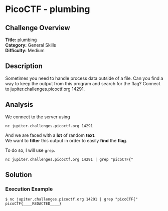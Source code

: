 # PicoCTF - plumbing

## Challenge Overview
**Title:** plumbing  
**Category:** General Skills  
**Difficulty:** Medium  

## Description
Sometimes you need to handle process data outside of a file. Can you find a way to keep the output from this program and search for the flag? Connect to jupiter.challenges.picoctf.org 14291.
## Analysis
We connect to the server using
```
nc jupiter.challenges.picoctf.org 14291
```

And we are faced with a **lot** of random **text**.  
We want to **filter** this output in order to easily **find** the **flag**.  

To do so, I will use `grep`.
```
nc jupiter.challenges.picoctf.org 14291 | grep "picoCTF{"
```

## Solution
### Execution Example
```
$ nc jupiter.challenges.picoctf.org 14291 | grep "picoCTF{"
picoCTF{____REDACTED____}
```